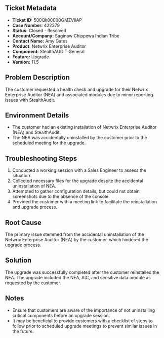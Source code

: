 ## Ticket Metadata
- **Ticket ID:** 500Qk00000GMZVlIAP
- **Case Number:** 422379
- **Status:** Closed - Resolved
- **Account/Company:** Saginaw Chippewa Indian Tribe
- **Contact Name:** Amy Gates
- **Product:** Netwrix Enterprise Auditor
- **Component:** StealthAUDIT General
- **Feature:** Upgrade
- **Version:** 11.5

## Problem Description
The customer requested a health check and upgrade for their Netwrix Enterprise Auditor (NEA) and associated modules due to minor reporting issues with StealthAudit.

## Environment Details
- The customer had an existing installation of Netwrix Enterprise Auditor (NEA) and StealthAudit.
- The NEA was accidentally uninstalled by the customer prior to the scheduled meeting for the upgrade.

## Troubleshooting Steps
1. Conducted a working session with a Sales Engineer to assess the situation.
2. Collected necessary files for the upgrade despite the accidental uninstallation of NEA.
3. Attempted to gather configuration details, but could not obtain screenshots due to the absence of the console.
4. Provided the customer with a meeting link to facilitate the reinstallation and upgrade process.

## Root Cause
The primary issue stemmed from the accidental uninstallation of the Netwrix Enterprise Auditor (NEA) by the customer, which hindered the upgrade process.

## Solution
The upgrade was successfully completed after the customer reinstalled the NEA. The upgrade included the NEA, AIC, and sensitive data module as requested by the customer.

## Notes
- Ensure that customers are aware of the importance of not uninstalling critical components before an upgrade session.
- It may be beneficial to provide customers with a checklist of steps to follow prior to scheduled upgrade meetings to prevent similar issues in the future.